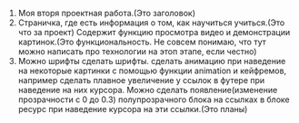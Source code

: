 1. Моя вторя проектная работа.(Это заголовок)
2. Страничка, где есть информация о том, как научиться учиться.(Это что за проект) Содержит функцию просмотра видео и демонстрации картинок.(Это функциональность. Не совсем понимаю, что тут можно написать про технологии на этоп этапе, если честно)
3. Можно шрифты сделать шрифты. сделать анимацию при наведение на некоторые картинки с помощью функции animation и кейфремов, например сделать плавное увеличение у ссылок в футере при наведение на них курсора. Можно сделать появление(изменение прозрачности с 0 до 0.3) полупрозрачного блока на ссылках в блоке ресурс при наведение курсора на эти ссылки.(Это планы)
